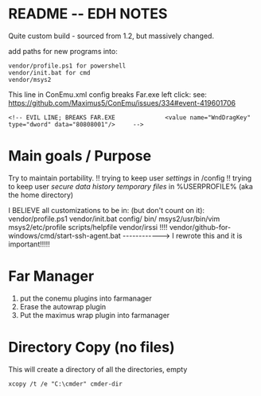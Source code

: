 # README -- EDH NOTES

Quite custom build - sourced from 1.2, but massively changed.


add paths for new programs into:

	vendor/profile.ps1 for powershell
	vendor/init.bat for cmd
	vendor/msys2

This line in ConEmu.xml config breaks Far.exe left click:
see: https://github.com/Maximus5/ConEmu/issues/334#event-419601706

	<!-- EVIL LINE; BREAKS FAR.EXE				<value name="WndDragKey" type="dword" data="80808001"/>		-->

# Main goals / Purpose
Try to maintain portability.
	!! trying to keep user _settings_ in /config
	!! trying to keep user  _secure data_
							_history_
							_temporary files_ in %USERPROFILE% (aka the home directory)

 I BELIEVE all customizations to be in: (but don't count on it):
	vendor/profile.ps1
	vendor/init.bat
	config/
	bin/
	msys2/usr/bin/vim
	msys2/etc/profile
	scripts/helpfile
	vendor/irssi
!!!!	vendor/github-for-windows/cmd/start-ssh-agent.bat
------------> I rewrote this and it is important!!!!!

# Far Manager
1. put the conemu plugins into farmanager
2. Erase the autowrap plugin
3. Put the maximus wrap plugin into farmanager

# Directory Copy (no files)

This will create a directory of all the directories, empty

	xcopy /t /e "C:\cmder" cmder-dir